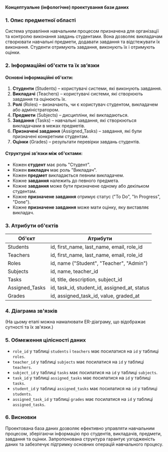 **Концептуальне (інфологічне) проектування бази даних**

### 1. Опис предметної області
Система управління навчальним процесом призначена для організації та контролю виконання завдань студентами. Вона дозволяє викладачам створювати навчальні предмети, додавати завдання та відстежувати їх виконання. Студенти отримують завдання, виконують їх і отримують оцінки.

### 2. Інформаційні об'єкти та їх зв’язки
#### Основні інформаційні об'єкти:
1. **Студенти** (Students) – користувачі системи, які виконують завдання.
2. **Викладачі** (Teachers) – користувачі системи, які створюють завдання та оцінюють їх.
3. **Ролі** (Roles) – визначають, чи є користувач студентом, викладачем або адміністратором.
4. **Предмети** (Subjects) – дисципліни, які викладаються.
5. **Завдання** (Tasks) – навчальні завдання, які створюються викладачами в межах предметів.
6. **Призначені завдання** (Assigned_Tasks) – завдання, які були призначені конкретним студентам.
7. **Оцінки** (Grades) – результати перевірки завдань студентів.

#### Структурні зв’язки між об'єктами:
- Кожен **студент** має роль "Студент".
- Кожен **викладач** має роль "Викладач".
- Кожен **предмет** викладається певним викладачем.
- Кожне **завдання** належить до певного предмета.
- Кожне **завдання** може бути призначене одному або декільком студентам.
- Кожне **призначене завдання** отримує статус ("To Do", "In Progress", "Done").
- Кожне **призначене завдання** може мати оцінку, яку виставляє викладач.

### 3. Атрибути об'єктів

| **Об'єкт**       | **Атрибути**                                   |
|------------------|---------------------------------------------|
| Students        | id, first_name, last_name, email, role_id   |
| Teachers        | id, first_name, last_name, email, role_id   |
| Roles           | id, name ("Student", "Teacher", "Admin")   |
| Subjects        | id, name, teacher_id                        |
| Tasks           | id, title, description, subject_id         |
| Assigned_Tasks  | id, task_id, student_id, assigned_at, status |
| Grades          | id, assigned_task_id, value, graded_at     |

### 4. Діаграма зв'язків
(На цьому етапі можна намалювати ER-діаграму, що відображає сутності та їх зв'язки.)

### 5. Обмеження цілісності даних
- `role_id` у таблиці `students` і `teachers` має посилатися на `id` у таблиці `roles`.
- `teacher_id` у таблиці `subjects` має посилатися на `id` у таблиці `teachers`.
- `subject_id` у таблиці `tasks` має посилатися на `id` у таблиці `subjects`.
- `task_id` у таблиці `assigned_tasks` має посилатися на `id` у таблиці `tasks`.
- `student_id` у таблиці `assigned_tasks` має посилатися на `id` у таблиці `students`.
- `assigned_task_id` у таблиці `grades` має посилатися на `id` у таблиці `assigned_tasks`.

### 6. Висновки
Проектована база даних дозволяє ефективно управляти навчальним процесом, зберігаючи інформацію про студентів, викладачів, предмети, завдання та оцінки. Запропонована структура гарантує узгодженість даних та забезпечує підтримку основних операцій навчального процесу.

